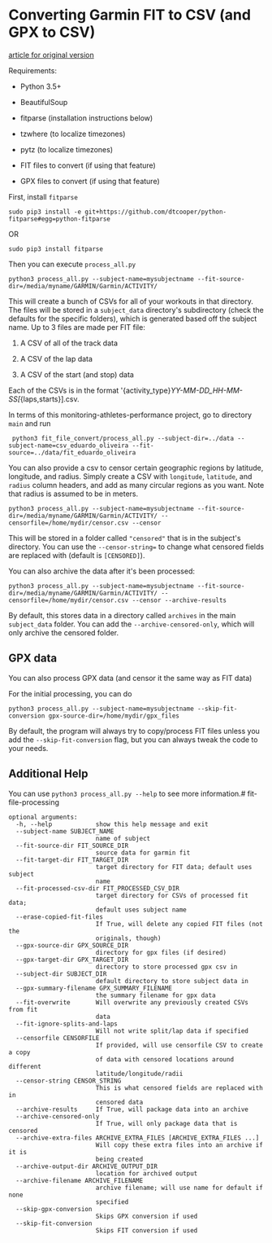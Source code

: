 # Converting Garmin FIT to CSV (and GPX to CSV)

[article for original version](https://maxcandocia.com/article/2017/Sep/22/converting-garmin-fit-to-csv/)

Requirements:

 * Python 3.5+

 * BeautifulSoup

 * fitparse (installation instructions below)

 * tzwhere (to localize timezones)

 * pytz (to localize timezones)

 * FIT files to convert (if using that feature)

 * GPX files to convert (if using that feature)

First, install `fitparse`

    sudo pip3 install -e git+https://github.com/dtcooper/python-fitparse#egg=python-fitparse

OR

    sudo pip3 install fitparse

Then you can execute `process_all.py`

    python3 process_all.py --subject-name=mysubjectname --fit-source-dir=/media/myname/GARMIN/Garmin/ACTIVITY/

This will create a bunch of CSVs for all of your workouts in that directory. The files will be stored in a `subject_data` directory's subdirectory (check the defaults for the specific folders), which is generated based off the subject name. Up to 3 files are made per FIT file:

 1. A CSV of all of the track data

 2. A CSV of the lap data

 3. A CSV of the start (and stop) data

Each of the CSVs is in the format '{activity_type}_YY-MM-DD_HH-MM-SS[_{laps,starts}].csv.

In terms of this monitoring-athletes-performance project, go to directory `main` and run

     python3 fit_file_convert/process_all.py --subject-dir=../data --subject-name=csv_eduardo_oliveira --fit-source=../data/fit_eduardo_oliveira

You can also provide a csv to censor certain geographic regions by latitude, longitude, and radius. Simply create a CSV with `longitude`, `latitude`, and `radius` column headers, and add as many circular regions as you want. Note that radius is assumed to be in meters.
    
    python3 process_all.py --subject-name=mysubjectname --fit-source-dir=/media/myname/GARMIN/Garmin/ACTIVITY/ --censorfile=/home/mydir/censor.csv --censor

This will be stored in a folder called `"censored"` that is in the subject's directory. You can use the `--censor-string=` to change what censored fields are replaced with (default is `[CENSORED]`).

You can also archive the data after it's been processed:

    python3 process_all.py --subject-name=mysubjectname --fit-source-dir=/media/myname/GARMIN/Garmin/ACTIVITY/ --censorfile=/home/mydir/censor.csv --censor --archive-results

By default, this stores data in a directory called `archives` in the main `subject_data` folder. You can add the `--archive-censored-only`, which will only archive the censored folder.

## GPX data

You can also process GPX data (and censor it the same way as FIT data)

For the initial processing, you can do

    python3 process_all.py --subject-name=mysubjectname --skip-fit-conversion gpx-source-dir=/home/mydir/gpx_files

By default, the program will always try to copy/process FIT files unless you add the `--skip-fit-conversion` flag, but you can always tweak the code to your needs.

## Additional Help

You can use `python3 process_all.py --help` to see more information.# fit-file-processing

```angular2
optional arguments:
  -h, --help            show this help message and exit
  --subject-name SUBJECT_NAME
                        name of subject
  --fit-source-dir FIT_SOURCE_DIR
                        source data for garmin fit
  --fit-target-dir FIT_TARGET_DIR
                        target directory for FIT data; default uses subject
                        name
  --fit-processed-csv-dir FIT_PROCESSED_CSV_DIR
                        target directory for CSVs of processed fit data;
                        default uses subject name
  --erase-copied-fit-files
                        If True, will delete any copied FIT files (not the
                        originals, though)
  --gpx-source-dir GPX_SOURCE_DIR
                        directory for gpx files (if desired)
  --gpx-target-dir GPX_TARGET_DIR
                        directory to store processed gpx csv in
  --subject-dir SUBJECT_DIR
                        default directory to store subject data in
  --gpx-summary-filename GPX_SUMMARY_FILENAME
                        the summary filename for gpx data
  --fit-overwrite       Will overwrite any previously created CSVs from fit
                        data
  --fit-ignore-splits-and-laps
                        Will not write split/lap data if specified
  --censorfile CENSORFILE
                        If provided, will use censorfile CSV to create a copy
                        of data with censored locations around different
                        latitude/longitude/radii
  --censor-string CENSOR_STRING
                        This is what censored fields are replaced with in
                        censored data
  --archive-results     If True, will package data into an archive
  --archive-censored-only
                        If True, will only package data that is censored
  --archive-extra-files ARCHIVE_EXTRA_FILES [ARCHIVE_EXTRA_FILES ...]
                        Will copy these extra files into an archive if it is
                        being created
  --archive-output-dir ARCHIVE_OUTPUT_DIR
                        location for archived output
  --archive-filename ARCHIVE_FILENAME
                        archive filename; will use name for default if none
                        specified
  --skip-gpx-conversion
                        Skips GPX conversion if used
  --skip-fit-conversion
                        Skips FIT conversion if used

```